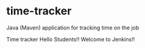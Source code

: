 # time-tracker
Java (Maven) application for tracking time on the job

Time tracker
Hello Students!!
Welcome to Jenkins!!






